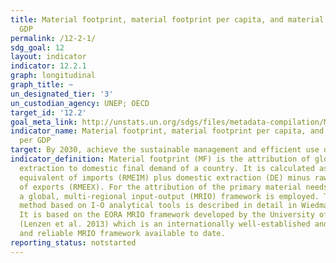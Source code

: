 ```yaml
---
title: Material footprint, material footprint per capita, and material footprint per
  GDP
permalink: /12-2-1/
sdg_goal: 12
layout: indicator
indicator: 12.2.1
graph: longitudinal
graph_title: ~
un_designated_tier: '3'
un_custodian_agency: UNEP; OECD
target_id: '12.2'
goal_meta_link: http://unstats.un.org/sdgs/files/metadata-compilation/Metadata-Goal-12.pdf
indicator_name: Material footprint, material footprint per capita, and material footprint
  per GDP
target: By 2030, achieve the sustainable management and efficient use of natural resources.
indicator_definition: Material footprint (MF) is the attribution of global material
  extraction to domestic final demand of a country. It is calculated as raw material
  equivalent of imports (RMEIM) plus domestic extraction (DE) minus raw material equivalents
  of exports (RMEEX). For the attribution of the primary material needs of final demand
  a global, multi-regional input-output (MRIO) framework is employed. The attribution
  method based on I-O analytical tools is described in detail in Wiedmann et al. 2015.
  It is based on the EORA MRIO framework developed by the University of Sydney, Australia
  (Lenzen et al. 2013) which is an internationally well-established and the most detailed
  and reliable MRIO framework available to date.
reporting_status: notstarted
---
```

